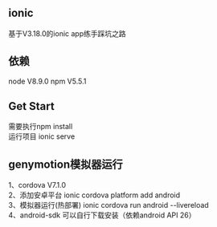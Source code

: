 ionic
------------
基于V3.18.0的ionic app练手踩坑之路

依赖
------------
node V8.9.0   npm V5.5.1

Get Start
------------
需要执行npm install</br>
运行项目  ionic serve

genymotion模拟器运行
------------
1、cordova V7.1.0 </br>
2、添加安卓平台 ionic cordova platform add android </br>
3、模拟器运行(热部署) ionic cordova run android --livereload </br>
4、android-sdk 可以自行下载安装（依赖android API 26）


